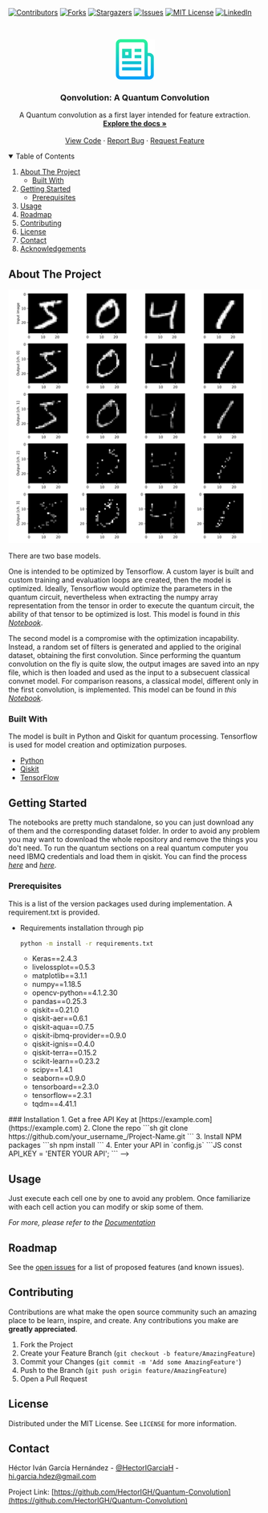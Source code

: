 <!--
*** Thanks for checking out the Best-README-Template. If you have a suggestion
*** that would make this better, please fork the repo and create a pull request
*** or simply open an issue with the tag "enhancement".
*** Thanks again! Now go create something AMAZING! :D
-->



<!-- PROJECT SHIELDS -->
<!--
*** I'm using markdown "reference style" links for readability.
*** Reference links are enclosed in brackets [ ] instead of parentheses ( ).
*** See the bottom of this document for the declaration of the reference variables
*** for contributors-url, forks-url, etc. This is an optional, concise syntax you may use.
*** https://www.markdownguide.org/basic-syntax/#reference-style-links
-->
[![Contributors][contributors-shield]][contributors-url]
[![Forks][forks-shield]][forks-url]
[![Stargazers][stars-shield]][stars-url]
[![Issues][issues-shield]][issues-url]
[![MIT License][license-shield]][license-url]
[![LinkedIn][linkedin-shield]][linkedin-url]



<!-- PROJECT LOGO -->
<br />
<p align="center">
  <a href="https://github.com/HectorIGH/">
    <img src="README_images/logo.png" alt="Logo" width="80" height="80">
  </a>

  <h3 align="center">Qonvolution: A Quantum Convolution</h3>

  <p align="center">
    A Quantum convolution as a first layer intended for feature extraction.
    <br />
    <a href="https://github.com/HectorIGH/Quantum-Convolution"><strong>Explore the docs »</strong></a>
    <br />
    <br />
    <a href="https://github.com/HectorIGH/Quantum-Convolution">View Code</a>
    ·
    <a href="https://github.com/HectorIGH/Quantum-Convolution/issues">Report Bug</a>
    ·
    <a href="https://github.com/HectorIGH/Quantum-Convolution/issues">Request Feature</a>
  </p>
</p>



<!-- TABLE OF CONTENTS -->
<details open="open">
  <summary>Table of Contents</summary>
  <ol>
    <li>
      <a href="#about-the-project">About The Project</a>
      <ul>
        <li><a href="#built-with">Built With</a></li>
      </ul>
    </li>
    <li>
      <a href="#getting-started">Getting Started</a>
      <ul>
        <li><a href="#prerequisites">Prerequisites</a></li>
        <!--
        <li><a href="#installation">Installation</a></li>
        -->
      </ul>
    </li>
    <li><a href="#usage">Usage</a></li>
    <li><a href="#roadmap">Roadmap</a></li>
    <li><a href="#contributing">Contributing</a></li>
    <li><a href="#license">License</a></li>
    <li><a href="#contact">Contact</a></li>
    <li><a href="#acknowledgements">Acknowledgements</a></li>
  </ol>
</details>



<!-- ABOUT THE PROJECT -->
## About The Project

[![Product Name Screen Shot][product-screenshot]](https://hectorigh.github.io/)

There are two base models. 

One is intended to be optimized by Tensorflow. A custom layer is built and custom training and evaluation  loops are created, then the model is optimized. Ideally, Tensorflow would optimize the parameters in the quantum circuit, nevertheless when extracting the numpy array representation from the tensor in order to execute the quantum circuit, the ability of that tensor to be optimized is lost. This model is found in _this [Notebook](https://github.com/HectorIGH/Quantum-Convolution/blob/main/Custom%20Training%20%26%20GradientTape%20for%20Qonv2D%20Initial%20Layer.ipynb)_.

The second model is a compromise with the optimization incapability. Instead, a random set of filters is generated and applied to the original dataset, obtaining the first convolution. Since performing the quantum convolution on the fly is quite slow, the output images are saved into an npy file, which is then loaded and used as the input to a subsecuent classical convnet model. For comparison reasons, a classical model, different only in the first convolution, is implemented. This model can be found in _this [Notebook](https://github.com/HectorIGH/Quantum-Convolution/blob/main/CONVNET%20with%20Quonvolution%20Preprocess.ipynb)_.


### Built With

The model is built in Python and Qiskit for quantum processing. Tensorflow is used for model creation and optimization purposes.

* [Python](https://www.python.org/)
* [Qiskit](https://qiskit.org/)
* [TensorFlow](https://www.tensorflow.org/)



<!-- GETTING STARTED -->
## Getting Started

The notebooks are pretty much standalone, so you can just download any of them and the corresponding dataset folder. In order to avoid any problem you may want to download the whole repository and remove the things you do't need. To run the quantum sections on a real quantum computer you need IBMQ credentials and load them in qiskit. You can find the process _[here](https://qiskit.org/textbook/ch-appendix/qiskit.html#Accessing-on-real-quantum-hardware)_ and _[here](https://qiskit.org/documentation/install.html#access-ibm-q-systems)_.

### Prerequisites

This is a list of the version packages used during implementation. A requirement.txt is provided.

* Requirements installation through pip
  ```sh
  python -m install -r requirements.txt
  ```

  * Keras==2.4.3
  * livelossplot==0.5.3
  * matplotlib==3.1.1
  * numpy==1.18.5
  * opencv-python==4.1.2.30
  * pandas==0.25.3
  * qiskit==0.21.0
  * qiskit-aer==0.6.1
  * qiskit-aqua==0.7.5
  * qiskit-ibmq-provider==0.9.0
  * qiskit-ignis==0.4.0
  * qiskit-terra==0.15.2
  * scikit-learn==0.23.2
  * scipy==1.4.1
  * seaborn==0.9.0
  * tensorboard==2.3.0
  * tensorflow==2.3.1
  * tqdm==4.41.1

<!-->
### Installation

1. Get a free API Key at [https://example.com](https://example.com)
2. Clone the repo
   ```sh
   git clone https://github.com/your_username_/Project-Name.git
   ```
3. Install NPM packages
   ```sh
   npm install
   ```
4. Enter your API in `config.js`
   ```JS
   const API_KEY = 'ENTER YOUR API';
   ```
-->


<!-- USAGE EXAMPLES -->
## Usage

Just execute each cell one by one to avoid any problem. Once familiarize with each cell action you can modify or skip some of them.

_For more, please refer to the [Documentation](https://github.com/HectorIGH/Quantum-Convolution/issues)_



<!-- ROADMAP -->
## Roadmap

See the [open issues](https://github.com/HectorIGH/Quantum-Convolution/issues) for a list of proposed features (and known issues).



<!-- CONTRIBUTING -->
## Contributing

Contributions are what make the open source community such an amazing place to be learn, inspire, and create. Any contributions you make are **greatly appreciated**.

1. Fork the Project
2. Create your Feature Branch (`git checkout -b feature/AmazingFeature`)
3. Commit your Changes (`git commit -m 'Add some AmazingFeature'`)
4. Push to the Branch (`git push origin feature/AmazingFeature`)
5. Open a Pull Request



<!-- LICENSE -->
## License

Distributed under the MIT License. See `LICENSE` for more information.



<!-- CONTACT -->
## Contact

Héctor Iván García Hernández - [@HectorIGarciaH](https://twitter.com/HectorIGarciaH) - hi.garcia.hdez@gmail.com

Project Link: [https://github.com/HectorIGH/Quantum-Convolution](https://github.com/HectorIGH/Quantum-Convolution)



<!-- ACKNOWLEDGEMENTS -->
<!--
## Acknowledgements
* [GitHub Emoji Cheat Sheet](https://www.webpagefx.com/tools/emoji-cheat-sheet)
* [Img Shields](https://shields.io)
* [Choose an Open Source License](https://choosealicense.com)
* [GitHub Pages](https://pages.github.com)
* [Animate.css](https://daneden.github.io/animate.css)
* [Loaders.css](https://connoratherton.com/loaders)
* [Slick Carousel](https://kenwheeler.github.io/slick)
* [Smooth Scroll](https://github.com/cferdinandi/smooth-scroll)
* [Sticky Kit](http://leafo.net/sticky-kit)
* [JVectorMap](http://jvectormap.com)
* [Font Awesome](https://fontawesome.com)
-->





<!-- MARKDOWN LINKS & IMAGES -->
<!-- https://www.markdownguide.org/basic-syntax/#reference-style-links -->
[contributors-shield]: https://img.shields.io/github/contributors/HectorIGH/Binary-Image-classification-via-QML.svg?style=for-the-badge
[contributors-url]: https://github.com/HectorIGH/Quantum-Convolution/graphs/contributors
[forks-shield]: https://img.shields.io/github/forks/HectorIGH/Binary-Image-classification-via-QML.svg?style=for-the-badge
[forks-url]: https://github.com/HectorIGH/Quantum-Convolution/network/members
[stars-shield]: https://img.shields.io/github/stars/HectorIGH/Binary-Image-classification-via-QML.svg?style=for-the-badge
[stars-url]: https://github.com/HectorIGH/Quantum-Convolution/stargazers
[issues-shield]: https://img.shields.io/github/issues/HectorIGH/Binary-Image-classification-via-QML.svg?style=for-the-badge
[issues-url]: https://github.com/HectorIGH/Quantum-Convolution/issues
[license-shield]: https://img.shields.io/github/license/HectorIGH/Binary-Image-classification-via-QML.svg?style=for-the-badge
[license-url]: https://github.com/HectorIGH/Quantum-Convolution/blob/master/LICENSE.txt
[linkedin-shield]: https://img.shields.io/badge/-LinkedIn-black.svg?style=for-the-badge&logo=linkedin&colorB=555
[linkedin-url]: https://linkedin.com/in/hector-ivan-garcia-hernandez
[product-screenshot]: README_images/Qonvolution.svg
